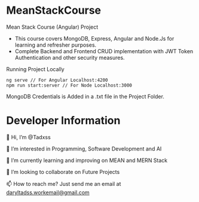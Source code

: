 # MeanStackCourse

Mean Stack Course (Angular) Project

  - This course covers MongoDB, Express, Angular and Node.Js for learning and refresher purposes.
  - Complete Backend and Frontend CRUD implementation with JWT Token Authentication and other security measures.

Running Project Locally

    ng serve // For Angular Localhost:4200
    npm run start:server // For Node Localhost:3000

MongoDB Credentials is Added in a .txt file in the Project Folder.

# Developer Information

👋 Hi, I’m @Tadxss

👀 I’m interested in Programming, Software Development and AI

🌱 I’m currently learning and improving on MEAN and MERN Stack

💞️ I’m looking to collaborate on Future Projects

📫 How to reach me? Just send me an email at daryltadss.workemail@gmail.com
